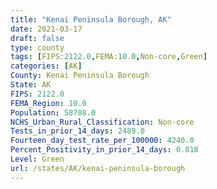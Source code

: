 ```yaml
---
title: "Kenai Peninsula Borough, AK"
date: 2021-03-17
draft: false
type: county
tags: [FIPS:2122.0,FEMA:10.0,Non-core,Green]
categories: [AK]
County: Kenai Peninsula Borough
State: AK
FIPS: 2122.0
FEMA_Region: 10.0
Population: 58708.0
NCHS_Urban_Rural_Classification: Non-core
Tests_in_prior_14_days: 2489.0
Fourteen_day_test_rate_per_100000: 4240.0
Percent_Positivity_in_prior_14_days: 0.018
Level: Green
url: /states/AK/kenai-peninsula-borough
---
```



